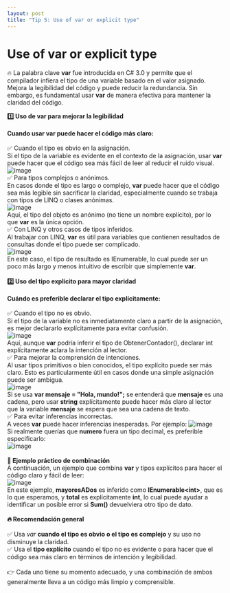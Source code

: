 ```yaml
---
layout: post
title: "Tip 5: Use of var or explicit type"
---
```


# Use of var or explicit type

🔥 La palabra clave <strong>var</strong> fue introducida en C# 3.0 y permite que el compilador infiera el tipo de una variable basado en el valor asignado. Mejora la legibilidad del código y puede reducir la redundancia. Sin embargo, es fundamental usar <strong>var</strong> de manera efectiva para mantener la claridad del código. 

<strong>1️⃣ Uso de var para mejorar la legibilidad <br /><br />
Cuando usar var puede hacer el código más claro:</strong><br /><br />
✅ Cuando el tipo es obvio en la asignación. <br />Si el tipo de la variable es evidente en el contexto de la asignación, usar <b>var</b> puede hacer que el código sea más fácil de leer al reducir el ruido visual.
<br />
![image](https://github.com/user-attachments/assets/b5cc3898-42e1-4c29-80f8-5c415a948544)
<br />
✅ Para tipos complejos o anónimos. <br />En casos donde el tipo es largo o complejo, <b>var</b> puede hacer que el código sea más legible sin sacrificar la claridad, especialmente cuando se trabaja con tipos de LINQ o clases anónimas.
<br />
![image](https://github.com/user-attachments/assets/90e48e11-19a2-4049-9a24-28b61b35cc7d)
<br />
Aquí, el tipo del objeto es anónimo (no tiene un nombre explícito), por lo que <b>var</b> es la única opción. <br />
✅ Con LINQ y otros casos de tipos inferidos. <br />Al trabajar con LINQ, <b>var</b> es útil para variables que contienen resultados de consultas donde el tipo puede ser complicado. <br />
![image](https://github.com/user-attachments/assets/cc265032-a5e8-4734-8946-03e17a9aa681)
<br />
En este caso, el tipo de resultado es IEnumerable<Persona>, lo cual puede ser un poco más largo y menos intuitivo de escribir que simplemente <b>var</b>.<br /><br />
<strong>2️⃣ Uso del tipo explícito para mayor claridad<br /><br />
Cuándo es preferible declarar el tipo explícitamente:</strong><br /><br />
✅ Cuando el tipo no es obvio. <br />Si el tipo de la variable no es inmediatamente claro a partir de la asignación, es mejor declararlo explícitamente para evitar confusión.<br />
![image](https://github.com/user-attachments/assets/a6af583b-9b57-418c-a6da-8ceb31233107)
<br />
Aquí, aunque <b>var</b> podría inferir el tipo de ObtenerContador(), declarar int explícitamente aclara la intención al lector.<br />
✅ Para mejorar la comprensión de intenciones. <br />Al usar tipos primitivos o bien conocidos, el tipo explícito puede ser más claro. Esto es particularmente útil en casos donde una simple asignación puede ser ambigua. <br />
![image](https://github.com/user-attachments/assets/82eb7e68-aa1d-49b8-8b9e-ea6d04c34d10)
<br />
Si se usa <b>var mensaje = "Hola, mundo!";</b> se entenderá que <b>mensaje</b> es una cadena, pero usar <b>string</b> explícitamente puede hacer más claro al lector que la variable <b>mensaje</b> se espera que sea una cadena de texto.<br />
✅ Para evitar inferencias incorrectas. <br />A veces <b>var</b> puede hacer inferencias inesperadas. Por ejemplo:
![image](https://github.com/user-attachments/assets/e8d8015e-864c-47ce-8e86-69f433407fef)
<br />
Si realmente querías que <b>numero</b> fuera un tipo decimal, es preferible especificarlo:
<br />
![image](https://github.com/user-attachments/assets/2665acf8-b21c-4aef-95b8-c6954aacbf87)
<br /><br />
<strong>🚀 Ejemplo práctico de combinación</strong><br />
A continuación, un ejemplo que combina <b>var</b> y tipos explícitos para hacer el código claro y fácil de leer:<br />
![image](https://github.com/user-attachments/assets/cc1b1bca-b0b9-4a24-8dc8-3c34c140dbe5)
<br />
En este ejemplo, <b>mayoresADos</b> es inferido como <b>IEnumerable&lt;int&gt;</b>, que es lo que esperamos, y <b>total</b> es explícitamente <b>int</b>, lo cual puede ayudar a identificar un posible error si <b>Sum()</b> devuelviera otro tipo de dato. <br /><br />
<strong>🔥 Recomendación general</strong><br /><br />
✅ Usa <i>var</i> <b>cuando el tipo es obvio o el tipo es complejo</b> y su uso no disminuye la claridad.<br />
✅ Usa el <b>tipo explícito</b> cuando el tipo no es evidente o para hacer que el código sea más claro en términos de intención y legibilidad.<br /><br />
👉 Cada uno tiene su momento adecuado, y una combinación de ambos generalmente lleva a un código más limpio y comprensible.
